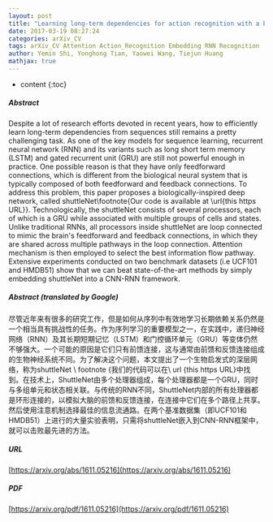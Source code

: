 ```yaml
---
layout: post
title: "Learning long-term dependencies for action recognition with a biologically-inspired deep network"
date: 2017-03-19 08:27:24
categories: arXiv_CV
tags: arXiv_CV Attention Action_Recognition Embedding RNN Recognition
author: Yemin Shi, Yonghong Tian, Yaowei Wang, Tiejun Huang
mathjax: true
---
```


* content
{:toc}

##### Abstract
Despite a lot of research efforts devoted in recent years, how to efficiently learn long-term dependencies from sequences still remains a pretty challenging task. As one of the key models for sequence learning, recurrent neural network (RNN) and its variants such as long short term memory (LSTM) and gated recurrent unit (GRU) are still not powerful enough in practice. One possible reason is that they have only feedforward connections, which is different from the biological neural system that is typically composed of both feedforward and feedback connections. To address this problem, this paper proposes a biologically-inspired deep network, called shuttleNet\footnote{Our code is available at \url{this https URL}}. Technologically, the shuttleNet consists of several processors, each of which is a GRU while associated with multiple groups of cells and states. Unlike traditional RNNs, all processors inside shuttleNet are loop connected to mimic the brain's feedforward and feedback connections, in which they are shared across multiple pathways in the loop connection. Attention mechanism is then employed to select the best information flow pathway. Extensive experiments conducted on two benchmark datasets (i.e UCF101 and HMDB51) show that we can beat state-of-the-art methods by simply embedding shuttleNet into a CNN-RNN framework.

##### Abstract (translated by Google)
尽管近年来有很多的研究工作，但是如何从序列中有效地学习长期依赖关系仍然是一个相当具有挑战性的任务。作为序列学习的重要模型之一，在实践中，递归神经网络（RNN）及其长期短期记忆（LSTM）和门控循环单元（GRU）等变体仍然不够强大。一个可能的原因是它们只有前馈连接，这与通常由前馈和反馈连接组成的生物神经系统不同。为了解决这个问题，本文提出了一个生物启发式的深层网络，称为shuttleNet \ footnote {我们的代码可以在\ url {this https URL}中找到。在技​​术上，ShuttleNet由多个处理器组成，每个处理器都是一个GRU，同时与多组单元和状态相关联。与传统的RNN不同，ShuttleNet内部的所有处理器都是环形连接的，以模拟大脑的前馈和反馈连接，在连接中它们在多个路径上共享。然后使用注意机制选择最佳的信息流通路。在两个基准数据集（即UCF101和HMDB51）上进行的大量实验表明，只需将shuttleNet嵌入到CNN-RNN框架中，就可以击败最先进的方法。

##### URL
[https://arxiv.org/abs/1611.05216](https://arxiv.org/abs/1611.05216)

##### PDF
[https://arxiv.org/pdf/1611.05216](https://arxiv.org/pdf/1611.05216)

